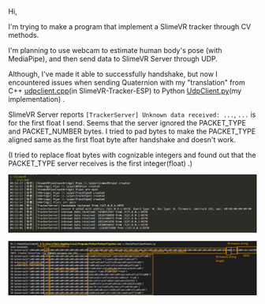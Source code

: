 Hi, 

I'm trying to make a program that implement a SlimeVR tracker through CV methods.

I'm planning to use webcam to estimate human body's pose (with MediaPipe),  and then send data to SlimeVR Server through UDP.

Although, I've made it able to successfully handshake, but now I encountered issues when sending Quaternion with my "translation" from C++ [udpclient.cpp](https://github.com/SlimeVR/SlimeVR-Tracker-ESP/blob/main/src/udpclient.cpp)(in SlimeVR-Tracker-ESP) to Python [UdpClient.py](https://github.com/TkskKurumi/SlimeVR-Tracker-Mediapipe/blob/main/UdpClient.py)(my implementation) .



SlimeVR Server reports `[TrackerServer] Unknown data received: ...`, `...` is for the first float I send. Seems that the server ignored the PACKET_TYPE and PACKET_NUMBER bytes. I tried to pad bytes to make the PACKET_TYPE aligned same as the first float byte after handshake and doesn't work.

(I tried to replace float bytes with cognizable integers and found out that the PACKET_TYPE server receives is the first integer(float) .)

![SlimeVR log if I send floats](./images/if_send_floats.png)

![How my packets look like](./images/how_my_packets_look_like.png)

